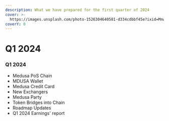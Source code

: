 ```yaml
---
description: What we have prepared for the first quarter of 2024
cover: >-
  https://images.unsplash.com/photo-1526304640581-d334cdbbf45e?ixid=MnwxMjA3fDB8MHxwaG90by1wYWdlfHx8fGVufDB8fHx8&ixlib=rb-1.2.1&auto=format&fit=crop&w=2970&q=80
coverY: 0
---
```


# Q1 2024

### Q1 2024

* Medusa PoS Chain
* MDUSA Wallet
* Medusa Credit Card
* New Exchangers
* &#x20;Medusa Party
* &#x20;Token Bridges into Chain
* Roadmap Updates
* Q1 2024 Earnings' report
